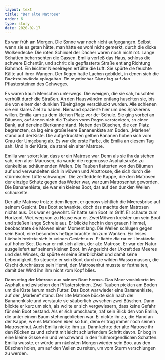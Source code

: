 ```yaml
---
layout: text
title: "Der alte Matrose"
order: 6
type: story
date: 2020-02-17
---
```


Es war früh am Morgen. Die Sonne war noch nicht aufgegangen. Selbst wenn sie es getan hätte, man hätte es wohl nicht gemerkt, durch die dicke Wolkendecke. Die roten Schindel der Dächer waren noch nicht rot. Lange Schatten beherrschten die Gassen. Emilia verließ das Haus, schloss die schwere Eichentür, und schritt die gepflasterte Straße entlang Richtung Bahnhof. Ein leichter Nieselregen erfüllte die Luft. Sie spürte die feuchte Kälte auf ihren Wangen. Der Regen hatte Lachen gebildet, in denen sich die Backsteinwände spiegelten. Ein mystischer Glanz lag auf den Pflastersteinen des Gehweges. 

Es waren kaum Menschen unterwegs. Die wenigen, die sie sah, huschten verhüllt durch die Straßen. An den Hauswänden entlang huschten sie, bis sie von einem der dunklen Türeingänge verschluckt wurden. Alle schienen sie ein klares Ziel zu haben. Niemand spazierte hier um des Spazierens willen. Emilia kam zu dem kleinen Platz vor der Schule. Sie ging vorbei an Bäumen, auf denen sich die Tauben vorm Regen versteckten, an einer Bank, auf der eine Bierkanne stand. Neben den Büschen, die den Platz begrenzten, da lag eine große leere Bananenkiste am Boden. „Marlene“ stand auf der Kiste. Die aufgedruckten gelben Bananen hoben sich vom Grau der Umgebung ab. Es war die erste Farbe, die Emilia an diesem Tag sah. Und in der Kiste, da stand ein alter Matrose. 

Emilia war sofort klar, dass er ein Matrose war. Denn als sie ihn da stehen sah, den alten Matrosen, da wurde die regennasse Asphaltstraße zu dunkelblau schäumenden Wellen. Die Tauben flatterten von den Bäumen auf und verwandelten sich in Möwen und Albatrosse, die sich durch die stürmischen Lüfte schwangen. Die zerfledderte Kappe, die dem Matrosen der einzige Schutz gegen das Wetter war, war zum Matrosenhut geworden. Die Bananenkiste, sie war ein kleines Boot, das auf den dunklen Wellen schaukelte. 

Der alte Matrose trotzte dem Regen, er genoss sichtlich die Meeresbrise auf seinem Gesicht. Das Boot schwankte, doch das machte dem Matrosen nichts aus. Das war er gewohnt. Er hatte sein Boot im Griff. Er schaute zum Horizont. Weit weg von zu Hause war er. Zwei Möwen kreisten um sein Boot und stießen lange Schreie aus. Er blickte hoch in den grauen Himmel, beobachtete die Möwen einen Moment lang. Die Wellen schlugen gegen sein Boot, eine besonders heftige brachte ihn zum Wanken. Ein leises Lächeln breitete sich in seinem Gesicht aus. Er liebte die rauen Umstände auf hoher See. Da war er mit sich allein, der alte Matrose. Er war der Natur ausgeliefert auf seinem kleinen Boot. Im Angesicht der Urkraft des Meeres und des Windes, da spürte er seine Sterblichkeit und damit seine Lebendigkeit. So steuerte er sein Boot durch die wilden Wassermassen, die Gischt durchnässte sein Hemd, den Matrosenhut musste er festhalten, damit der Wind ihn ihm nicht vom Kopf blies.

Dann stieg der Matrose aus seinem Boot heraus. Das Meer versickerte im Asphalt und zwischen den Pflastersteinen. Zwei Tauben pickten am Boden um die Kiste herum nach Futter. Das Boot war wieder eine Bananenkiste, auf der „Marlene“ stand. Der alte Matrose bückte sich nach der Bananenkiste und verstaute sie säuberlich zwischen zwei Büschen. Dann blickte er kurz um sich, als wollte er sich vergewissern, dass keine Gefahr für sein Boot bestand. Als er sich umschaute, traf sein Blick den von Emilia, die unter einem Baum stehengeblieben war. Er nickte ihr zu, die Hand an der Kappe, wie es Matrosen eben so tun, denn er trug immer noch seinen Matrosenhut. Auch Emilia nickte ihm zu. Dann kehrte der alte Matrose ihr den Rücken zu und schritt mit leicht schlurfendem Schritt davon. Er bog in eine kleine Gasse ein und verschwand in den frühmorgendlichen Schatten. Emilia wusste, er würde am nächsten Morgen wieder sein Boot aus den Büschen holen, um auf den Wellen zu reiten, um vom Sturm verschlungen zu werden.
